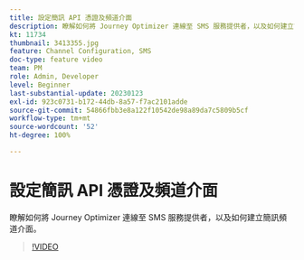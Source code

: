 ```yaml
---
title: 設定簡訊 API 憑證及頻道介面
description: 瞭解如何將 Journey Optimizer 連線至 SMS 服務提供者，以及如何建立簡訊頻道介面。
kt: 11734
thumbnail: 3413355.jpg
feature: Channel Configuration, SMS
doc-type: feature video
team: PM
role: Admin, Developer
level: Beginner
last-substantial-update: 20230123
exl-id: 923c0731-b172-44db-8a57-f7ac2101adde
source-git-commit: 54866fbb3e8a122f10542de98a89da7c5809b5cf
workflow-type: tm+mt
source-wordcount: '52'
ht-degree: 100%

---
```


# 設定簡訊 API 憑證及頻道介面

瞭解如何將 Journey Optimizer 連線至 SMS 服務提供者，以及如何建立簡訊頻道介面。

>[!VIDEO](https://video.tv.adobe.com/v/3413355?quality=12)
